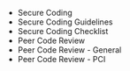 * Secure Coding
 * Secure Coding Guidelines
 * Secure Coding Checklist
* Peer Code Review
 * Peer Code Review - General
 * Peer Code Review - PCI
